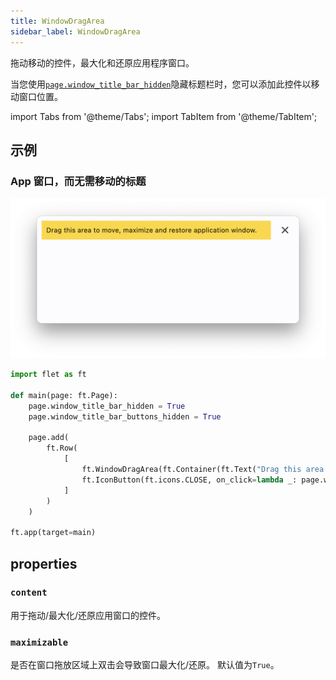 ```yaml
---
title: WindowDragArea
sidebar_label: WindowDragArea
---
```


拖动移动的控件，最大化和还原应用程序窗口。

当您使用[`page.window_title_bar_hidden`](page#window_title_bar_hidden)隐藏标题栏时，您可以添加此控件以移动窗口位置。

import Tabs from '@theme/Tabs';
import TabItem from '@theme/TabItem';

## 示例

### App 窗口，而无需移动的标题

<img src="/img/docs/controls/window-drag-area/no-title-draggable-window.png" className="screenshot-50" />

<Tabs groupId="language">
  <TabItem value="python" label="Python" default>

```python
import flet as ft

def main(page: ft.Page):
    page.window_title_bar_hidden = True
    page.window_title_bar_buttons_hidden = True

    page.add(
        ft.Row(
            [
                ft.WindowDragArea(ft.Container(ft.Text("Drag this area to move, maximize and restore application window."), bgcolor=ft.colors.AMBER_300, padding=10), expand=True),
                ft.IconButton(ft.icons.CLOSE, on_click=lambda _: page.window_close())
            ]
        )
    )

ft.app(target=main)
```

  </TabItem>
</Tabs>

## properties

### `content`

用于拖动/最大化/还原应用窗口的控件。

### `maximizable`

是否在窗口拖放区域上双击会导致窗口最大化/还原。 默认值为`True`。
